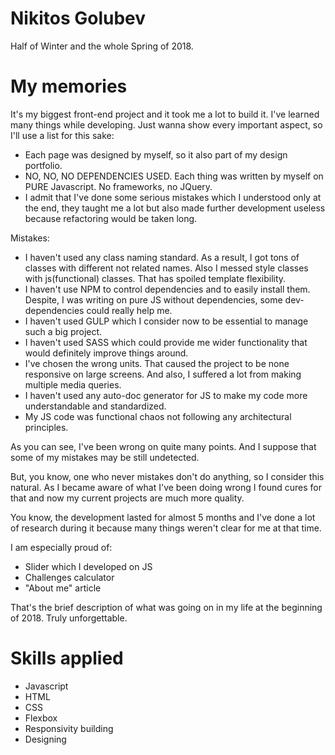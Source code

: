 # Nikitos Golubev
Half of Winter and the whole Spring of 2018.

# My memories
It's my biggest front-end project and it took me a lot to build it. I've learned many things while developing. Just wanna show every important aspect, so I'll use a list for this sake:
- Each page was designed by myself, so it also part of my design portfolio.
- NO, NO, NO DEPENDENCIES USED. Each thing was written by myself on PURE Javascript. No frameworks, no JQuery.
- I admit that I've done some serious mistakes which I understood only at the end, they taught me a lot but also made further development useless because refactoring would be taken long.

Mistakes:
- I haven't used any class naming standard. As a result, I got tons of classes with different not related names. Also I messed style classes with js(functional) classes. That has spoiled template flexibility.
- I haven't use NPM to control dependencies and to easily install them. Despite, I was writing on pure JS without dependencies, some dev-dependencies could really help me.
- I haven't used GULP which I consider now to be essential to manage such a big project.
- I haven't used SASS which could provide me wider functionality that would definitely improve things around.
- I've chosen the wrong units. That caused the project to be none responsive on large screens. And also, I suffered a lot from making multiple media queries.
- I haven't used any auto-doc generator for JS to make my code more understandable and standardized.
- My JS code was functional chaos not following any architectural principles.

As you can see, I've been wrong on quite many points. And I suppose that some of my mistakes may be still undetected.

But, you know, one who never mistakes don't do anything, so I consider this natural. As I became aware of what I've been doing wrong I found cures for that and now my current projects are much more quality.

You know, the development lasted for almost 5 months and I've done a lot of research during it because many things weren't clear for me at that time.

I am especially proud of:
- Slider which I developed on JS
- Challenges calculator
- "About me" article

That's the brief description of what was going on in my life at the beginning of 2018. Truly unforgettable.

# Skills applied
- Javascript
- HTML
- CSS
- Flexbox
- Responsivity building
- Designing
